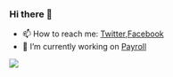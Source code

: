 ### Hi there 👋

<!--
**frontlook-admin/frontlook-admin** is a ✨ _special_ ✨ repository because its `README.md` (this file) appears on your GitHub profile.

Here are some ideas to get you started:

- 🔭 I’m currently working on ...
- 🌱 I’m currently learning ...
- 👯 I’m looking to collaborate on ...
- 🤔 I’m looking for help with ...
- 💬 Ask me about ...
- 📫 How to reach me: ...
- 😄 Pronouns: ...
- ⚡ Fun fact: ...
-->
- 📫 How to reach me: [Twitter](https://twitter.com/devc101),[Facebook](https://facebook.com/devc100)
- 🔭 I’m currently working on [Payroll](https://github.com/frontlook-admin/payroll)

[![](https://github-readme-stats.vercel.app/api?username=frontlook-admin&show_icons=true&theme=dark)](https://github.com/frontlook-admin)
